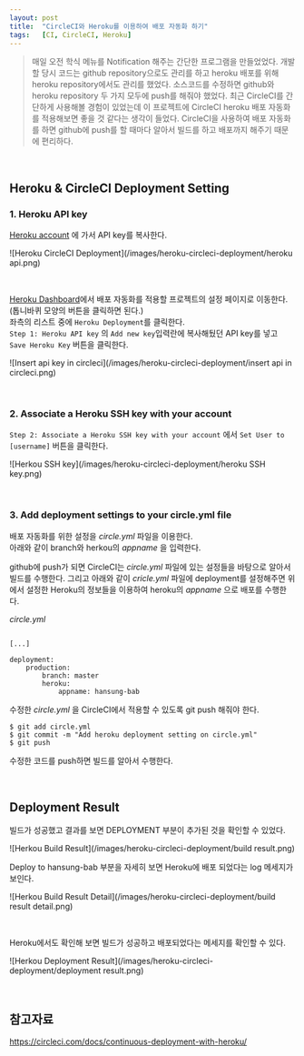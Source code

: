 ```yaml
---
layout: post
title:  "CircleCI와 Heroku를 이용하여 배포 자동화 하기"
tags:   [CI, CircleCI, Heroku]
---
```


> 매일 오전 학식 메뉴를 Notification 해주는 간단한 프로그램을 만들었었다. 개발할 당시 코드는 github repository으로도 관리를 하고 heroku 배포를 위해 heroku repository에서도 관리를 했었다. 소스코드를 수정하면 github와 heroku repository 두 가지 모두에 push를 해줘야 했었다. 최근 CircleCI를 간단하게 사용해볼 경험이 있었는데 이 프로젝트에 CircleCI heroku 배포 자동화를 적용해보면 좋을 것 같다는 생각이 들었다. CircleCI을 사용하여 배포 자동화를 하면 github에 push를 할 때마다 알아서 빌드를 하고 배포까지 해주기 때문에 편리하다.  

<br/>  

## Heroku & CircleCI Deployment Setting

### 1. Heroku API key  

[Heroku account](https://dashboard.heroku.com/account) 에 가서 API key를 복사한다.  

![Heroku CircleCI Deployment](/images/heroku-circleci-deployment/heroku api.png)  

<br/>   

[Heroku Dashboard](https://circleci.com/dashboard)에서 배포 자동화를 적용할 프로젝트의 설정 페이지로 이동한다.  
(톱니바퀴 모양의 버튼을 클릭하면 된다.)  
좌측의 리스트 중에 `Heroku Deployment`를 클릭한다.  
`Step 1: Heroku API key` 의 `Add new key`입력란에 복사해뒀던 API key를 넣고 `Save Heroku Key` 버튼을 클릭한다.  


![Insert api key in circleci](/images/heroku-circleci-deployment/insert api in circleci.png)  

<br/>  

### 2. Associate a Heroku SSH key with your account  

`Step 2: Associate a Heroku SSH key with your account` 에서 `Set User to [username]` 버튼을 클릭한다.  

![Herkou SSH key](/images/heroku-circleci-deployment/heroku SSH key.png)  

<br/>  

### 3. Add deployment settings to your circle.yml file  

배포 자동화를 위한 설정을 _circle.yml_ 파일을 이용한다.  
아래와 같이 branch와 herkou의 _appname_ 을 입력한다.    

github에 push가 되면 CircleCI는 _circle.yml_ 파일에 있는 설정들을 바탕으로 알아서 빌드를 수행한다. 그리고 아래와 같이 _cricle.yml_ 파일에 deployment를 설정해주면 위에서 설정한 Heroku의 정보들을 이용하여 heroku의 _appname_ 으로 배포를 수행한다.  

_circle.yml_  

```

[...]

deployment:
    production:
        branch: master
        heroku:
            appname: hansung-bab
```  

수정한 _circle.yml_ 을 CircleCI에서 적용할 수 있도록 git push 해줘야 한다.  

```
$ git add circle.yml
$ git commit -m "Add heroku deployment setting on circle.yml"
$ git push
```  

수정한 코드를 push하면 빌드를 알아서 수행한다.  


<br/>  

## Deployment Result  

빌드가 성공했고 결과를 보면 DEPLOYMENT 부분이 추가된 것을 확인할 수 있었다.  

![Herkou Build Result](/images/heroku-circleci-deployment/build result.png)   

Deploy to hansung-bab 부분을 자세히 보면 Heroku에 배포 되었다는 log 메세지가 보인다.  

![Herkou Build Result Detail](/images/heroku-circleci-deployment/build result detail.png)  

<br/>  

Heroku에서도 확인해 보면 빌드가 성공하고 배포되었다는 메세지를 확인할 수 있다.  

![Herkou Deployment Result](/images/heroku-circleci-deployment/deployment result.png)  

<br/>  

## 참고자료  

<https://circleci.com/docs/continuous-deployment-with-heroku/>  
